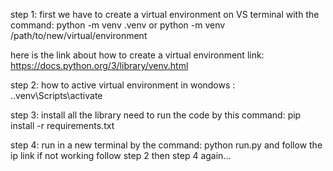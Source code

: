 step 1: first we have to create a virtual environment on VS terminal with the command:
      python -m venv .venv
             or
      python -m venv /path/to/new/virtual/environment

here is the link about how to create a virtual environment
link: https://docs.python.org/3/library/venv.html


step 2: how to active virtual environment in wondows :
     .\.venv\Scripts\activate

step 3: install all the library need to run the code by this command:
      pip install -r requirements.txt

step 4: run in a new terminal by the command:
     python run.py 
     and follow the ip link
     if not working follow step 2 then step 4 again...       
